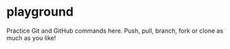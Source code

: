 # playground

Practice Git and GitHub commands here. Push, pull, branch, fork or clone as much as you like!
